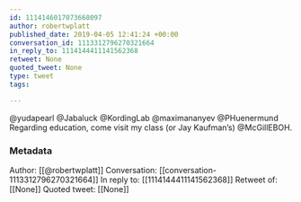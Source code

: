 ```yaml
---
id: 1114146017073668097
author: robertwplatt
published_date: 2019-04-05 12:41:24 +00:00
conversation_id: 1113312796270321664
in_reply_to: 1114144411141562368
retweet: None
quoted_tweet: None
type: tweet
tags:

---
```


@yudapearl @Jabaluck @KordingLab @maximananyev @PHuenermund Regarding education, come visit my class (or Jay Kaufman’s) @McGillEBOH.

### Metadata

Author: [[@robertwplatt]]
Conversation: [[conversation-1113312796270321664]]
In reply to: [[1114144411141562368]]
Retweet of: [[None]]
Quoted tweet: [[None]]
